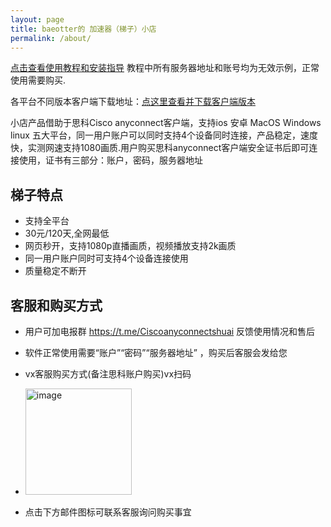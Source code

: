 ```yaml
---
layout: page
title: baeotter的 加速器（梯子）小店
permalink: /about/
---
```


[点击查看使用教程和安装指导](https://baeashuai.github.io/anyconnect-guide/) 教程中所有服务器地址和账号均为无效示例，正常使用需要购买. 

各平台不同版本客户端下载地址：[点这里查看并下载客户端版本](https://baeashuai.github.io/download/)

小店产品借助于思科Cisco anyconnect客户端，支持ios 安卓 MacOS Windows linux 五大平台，同一用户账户可以同时支持4个设备同时连接，产品稳定，速度快，实测网速支持1080画质.用户购买思科anyconnect客户端安全证书后即可连接使用，证书有三部分：账户，密码，服务器地址

## 梯子特点
- 支持全平台
- 30元/120天,全网最低
- 网页秒开，支持1080p直播画质，视频播放支持2k画质
- 同一用户账户同时可支持4个设备连接使用
- 质量稳定不断开

## 客服和购买方式

- 用户可加电报群 https://t.me/Ciscoanyconnectshuai 反馈使用情况和售后 

- 软件正常使用需要“账户”“密码”“服务器地址” ，购买后客服会发给您
- vx客服购买方式(备注思科账户购买)vx扫码
- <img width="170" alt="image" src="https://user-images.githubusercontent.com/107782600/198934745-8bad0c36-f5ee-4c85-88d2-7cd21f5bfb14.png">

- 点击下方邮件图标可联系客服询问购买事宜

